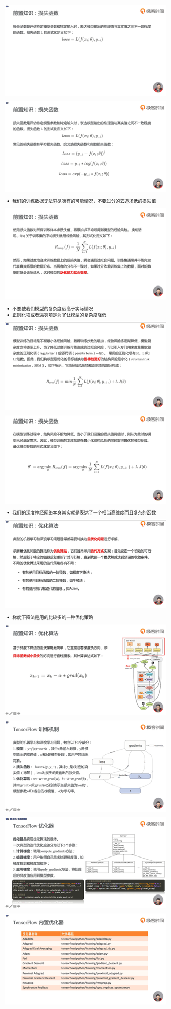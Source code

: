 ![1573377623563](assets/1573377623563.png)

![1573377828074](assets/1573377828074.png)

- 我们的训练数据无法穷尽所有的可能情况，不要过分的去追求低的损失值

![1573378270993](assets/1573378270993.png)

- 不要使我们模型的复杂度远高于实际情况
- 正则化项或者惩罚项是为了让模型的复杂度降低

![1573379737839](assets/1573379737839.png)

  ![1573379880021](assets/1573379880021.png)

- 我们的深度神经网络本身其实就是表达了一个相当高维度而且复杂的函数

![1573380116839](assets/1573380116839.png)

- 梯度下降法是用的比较多的一种优化策略

![1573380460973](assets/1573380460973.png)

![1573380574006](assets/1573380574006.png)

![1573380830723](assets/1573380830723.png)

![1573380847900](assets/1573380847900.png)

